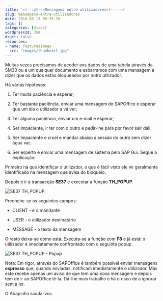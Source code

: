 ```yaml
---
title: '<!--:pt-->Mensagens entre utilizadores<!--:-->'
slug: mensagens-entre-utilizadores
date: 2010-08-13 09:35:39
tags: []
categories: [dicas]
wordpressId: 350
draft: false
resources:
- name: featuredImage
  src: "images/thumbnail.jpg"
---
```

Muitas vezes precisamos de aceder aos dados de uma tabela através da SM30 ou a um qualquer documento e esbarramos com uma mensagem a dizer que os dados estão bloqueados por outro utilizador.

Há várias hipóteses:

  1. Ter muita paciência e esperar;

  2. Ter bastante paciência, enviar uma mensagem do SAPOffice e esperar que um dia o utilizador a vá ver;

  3. Ter alguma paciência, enviar um e-mail e esperar;

  4. Ser impaciente, ir ter com o outro e pedir-lhe para por favor sair dali;

  5. Ser impaciente e cruel e mandar abaixo a sessão do outro sem dizer água vai;

  6. Ser esperto e enviar uma mensagem de sistema pelo SAP Gui. Segue a explicação:

Primeiro há que identificar o utilizador, o que é fácil visto ele vir geralmente identificado na mensagem que avisa do bloqueio.

Depois é ir à transacção **SE37** e executar a função **TH_POPUP**.

![][1]

Preenche-se os seguintes campos:

  * CLIENT - é o mandante

  * USER - o utilizador destinatário

  * MESSAGE - o texto da mensagem

O resto deixa-se como está. Executa-se a função com **F8** e já está: o utilizador é imediatamente confrontado com o seguinte popup:

![][2]

Nota: Em rigor, através do SAPOffice é também possível enviar mensagens **expresso** que, quando enviadas, notificam imediatamente o utilizador. Mas este recebe apenas um aviso de que tem uma nova mensagem e depois tem de ir ao SAPOffice lê-la. Dá-lhe mais trabalho e há o risco de a ignorar sem a ler.

O Abapinho saúda-vos.

   [1]: images/se37_th_popup.png (SE37 TH_POPUP)
   [2]: images/se37_th_popup2.png (SE37 TH_POPUP - Popup)
